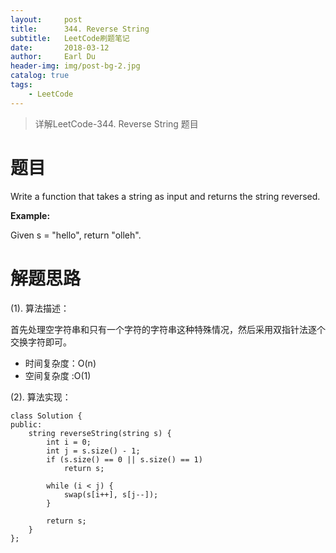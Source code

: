 ```yaml
---
layout:     post
title:      344. Reverse String
subtitle:   LeetCode刷题笔记
date:       2018-03-12
author:     Earl Du
header-img: img/post-bg-2.jpg
catalog: true
tags:
    - LeetCode
---
```


>详解LeetCode-344. Reverse String 题目

# 题目 #

Write a function that takes a string as input and returns the string reversed.

**Example:**

Given s = "hello", return "olleh".


# 解题思路 #

(1). 算法描述：

首先处理空字符串和只有一个字符的字符串这种特殊情况，然后采用双指针法逐个交换字符即可。

- 时间复杂度：O(n)
- 空间复杂度 :O(1)

(2). 算法实现：

	class Solution {
	public:
	    string reverseString(string s) {
	        int i = 0;
	        int j = s.size() - 1;
	        if (s.size() == 0 || s.size() == 1)
	            return s;
	
	        while (i < j) {
	            swap(s[i++], s[j--]);
	        }
	
	        return s;
	    }
	};